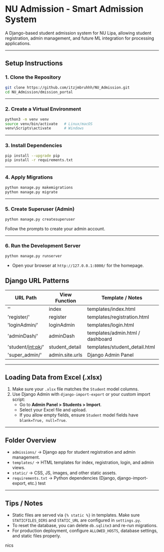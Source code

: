# NU Admission - Smart Admission System

A Django-based student admission system for NU Lipa, allowing student registration, admin management, and future ML integration for processing applications.

---

## **Setup Instructions**

### 1. Clone the Repository

```bash
git clone https://github.com/itzjmbruhhh/NU_Admission.git
cd NU_Admission/dmission_portal
```

---

### 2. Create a Virtual Environment

```bash
python3 -m venv venv
source venv/bin/activate   # Linux/macOS
venv\Scripts\activate      # Windows
```

---

### 3. Install Dependencies

```bash
pip install --upgrade pip
pip install -r requirements.txt
```

---

### 4. Apply Migrations

```bash
python manage.py makemigrations
python manage.py migrate
```

---

### 5. Create Superuser (Admin)

```bash
python manage.py createsuperuser
```

Follow the prompts to create your admin account.

---

### 6. Run the Development Server

```bash
python manage.py runserver
```

- Open your browser at `http://127.0.0.1:8000/` for the homepage.

## Django URL Patterns

| URL Path            | View Function   | Template / Notes                 |
| ------------------- | --------------- | -------------------------------- |
| ''                  | index           | templates/index.html             |
| 'register/'         | register        | templates/registration.html      |
| 'loginAdmin/'       | loginAdmin      | templates/login.html             |
| 'adminDash/'        | adminDash       | templates/admin.html / dashboard |
| 'student/<int:pk>/' | student_detail  | templates/student_detail.html    |
| 'super_admin/'      | admin.site.urls | Django Admin Panel               |

---

## **Loading Data from Excel (.xlsx)**

1. Make sure your `.xlsx` file matches the `Student` model columns.
2. Use Django Admin with `django-import-export` or your custom import script:
   - Go to **Admin Panel > Students > Import**.
   - Select your Excel file and upload.
   - If you allow empty fields, ensure `Student` model fields have `blank=True, null=True`.

---

## **Folder Overview**

- `admissions/` → Django app for student registration and admin management.
- `templates/` → HTML templates for index, registration, login, and admin views.
- `static/` → CSS, JS, images, and other static assets.
- `requirements.txt` → Python dependencies (Django, django-import-export, etc.)
  test

---

## **Tips / Notes**

- Static files are served via `{% static %}` in templates. Make sure `STATICFILES_DIRS` and `STATIC_URL` are configured in `settings.py`.
- To reset the database, you can delete `db.sqlite3` and re-run migrations.
- For production deployment, configure `ALLOWED_HOSTS`, database settings, and static files properly.

nics

